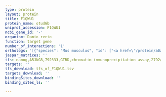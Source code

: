 ```yaml
---
type: protein
layout: protein
title: F1QWU1
protein_name: otud6b
uniprot_accession: F1QWU1
ncbi_gene_id: '-'
organism: Danio rerio
function: target gene
number_of_interactions: '1'
orthologs: '[{"species": "Mus musculus", "id": ["<a href=\"/protein/a0a0a0mqf5\">A0A0A0MQF5</a>"]}, {"species": "Drosophila melanogaster", "id": ["<a href=\"/protein/q9vun9\">Q9VUN9</a>"]}, {"species": "Caenorhabditis elegans", "id": ["<a href=\"/protein/f5gu86\">F5GU86</a>"]}, {"species": "Saccharomyces cerevisiae", "id": ["<a href=\"/protein/p38747\">P38747</a>"]}]'
jaspar_matrices: ''
tfs: nanog,A5JNG8,792333,GTRD,chromatin immunoprecipitation assay,27924024%5Buid%5D,No
targets: ''
tfs_download: tfs_of_F1QWU1.tsv
targets_download: ''
bindingSites_download: ''
binding_sites_ls: ''

---
```

